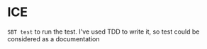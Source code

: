 # ICE

`SBT test` to run the test. I've used TDD to write it, so test could be considered as a documentation 